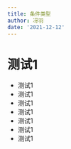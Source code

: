 ```yaml
---
title: 条件类型
author: 冴羽
date: '2021-12-12'
---
```


# 测试1

- 测试1
- 测试1
- 测试1
- 测试1
- 测试1
- 测试1
- 测试1
